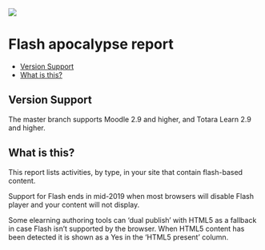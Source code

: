 <a href="https://travis-ci.org/catalyst/moodle-report_apocalypse">
<img src="https://travis-ci.org/catalyst/moodle-report_apocalypse.svg?branch=master">
</a>

# Flash apocalypse report
* [Version Support](#version-support)
* [What is this?](#what-is-this)

Version Support
-------------
The master branch supports Moodle 2.9 and higher, and Totara Learn 2.9 and higher.

What is this?
-------------

This report lists activities, by type, in your site that contain flash-based content.

Support for Flash ends in mid-2019 when most browsers will disable Flash player and your content will not display. 

Some elearning authoring tools can ‘dual publish’ with HTML5 as a fallback in case Flash isn’t supported by the browser. When HTML5 content has been detected it is shown as a Yes in the ‘HTML5 present’ column.
